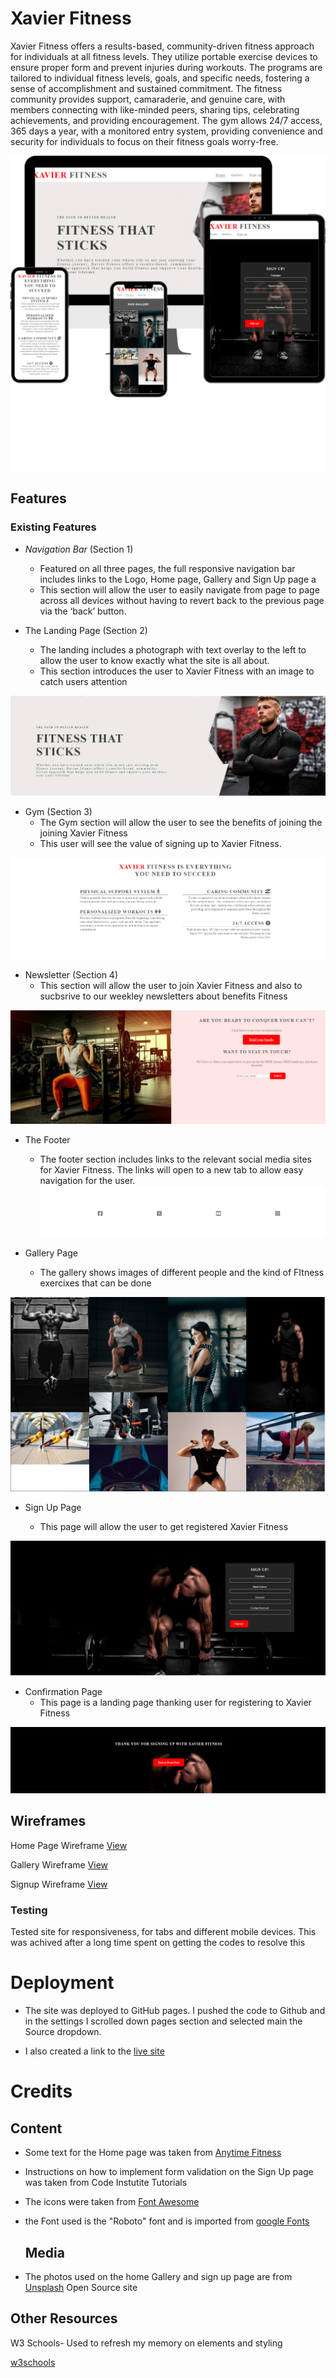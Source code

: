 # Xavier Fitness

Xavier Fitness offers a results-based, community-driven fitness approach for individuals at all fitness levels. They utilize portable exercise devices to ensure proper form and prevent injuries during workouts. The programs are tailored to individual fitness levels, goals, and specific needs, fostering a sense of accomplishment and sustained commitment. The fitness community provides support, camaraderie, and genuine care, with members connecting with like-minded peers, sharing tips, celebrating achievements, and providing encouragement. The gym allows 24/7 access, 365 days a year, with a monitored entry system, providing convenience and security for individuals to focus on their fitness goals worry-free.

![Responsive](https://github.com/mcneilafegbah/Xavier-Fitness/blob/main/assets/images/mock1.PNG)

## Features

### Existing Features

- _Navigation Bar_ (Section 1)
  - Featured on all three pages, the full responsive navigation bar includes links to the Logo, Home page, Gallery and Sign Up page a
  - This section will allow the user to easily navigate from page to page across all devices without having to revert back to the previous page via the ‘back’ button.

- The Landing Page (Section 2)
    - The landing includes a photograph with text overlay to the left to allow the user to know exactly what the site is all about.
    - This section introduces the user to Xavier Fitness with an image to catch users attention

![Banner](https://github.com/mcneilafegbah/Xavier-Fitness/blob/main/assets/images/banner.PNG)

- Gym (Section 3)
  - The Gym section will allow the user to see the benefits of joining the joining Xavier Fitness
  - This user will see the value of signing up to Xavier Fitness. 

![About](https://github.com/mcneilafegbah/Xavier-Fitness/blob/main/assets/images/about.PNG)

- Newsletter (Section 4)
  - This section will allow the user to join Xavier Fitness and also to sucbsrive to our weekley newsletters about benefits Fitness

![News letter](https://github.com/mcneilafegbah/Xavier-Fitness/blob/main/assets/images/newsletter.PNG)

- The Footer

    - The footer section includes links to the relevant social media sites for Xavier Fitness. The links will open to a new tab to allow easy navigation for the user.
 ![Footer](https://github.com/mcneilafegbah/Xavier-Fitness/blob/main/assets/images/footer.PNG)

- Gallery Page

    -   The gallery shows images of different people and the kind of FItness exercixes that can be done

 ![Gallery](https://github.com/mcneilafegbah/Xavier-Fitness/blob/main/assets/images/Gaallery.PNG)

- Sign Up Page

    - This page will allow the user to get registered  Xavier Fitness 


 ![Sign up](https://github.com/mcneilafegbah/Xavier-Fitness/blob/main/assets/images/Signup.PNG)

- Confirmation Page
  - This page is a landing page thanking user  for registering to Xavier Fitness

 ![Confirmation](https://github.com/mcneilafegbah/Xavier-Fitness/blob/main/assets/images/confirmation%20page.PNG)

## Wireframes
Home Page Wireframe [View](https://github.com/mcneilafegbah/Xavier-Fitness/blob/main/assets/images/homepagewire.png)


Gallery  Wireframe 
 [View](https://github.com/mcneilafegbah/Xavier-Fitness/blob/main/assets/images/gallerywire.png)

 Signup  Wireframe 
 [View](https://github.com/mcneilafegbah/Xavier-Fitness/blob/main/assets/images/signupwire.png)

### Testing

 Tested site for responsiveness, for tabs and different mobile devices. This was achived after a long time spent on getting the codes to resolve this

# Deployment

- The site was deployed to GitHub pages.  I pushed the code to Github and in the settings I scrolled down pages section and selected main the Source dropdown.

- I also created a link to the [live site](https://mcneilafegbah.github.io/Xavier-Fitness/)

# Credits



## Content

- Some text for the Home page was taken from [Anytime Fitness](<https://www.anytimefitness.co.uk/>)
- Instructions on how to implement form validation on the Sign Up page was taken from Code Instutite Tutorials
- The icons  were taken from [Font Awesome](https://fontawesome.com/)
  
- the Font used is the "Roboto" font and is imported from [google Fonts](https://fonts.google.com/)

  ## Media
- The photos used on the home Gallery and sign up page are from [Unsplash](https://unsplash.com/) Open Source site

## Other Resources

W3 Schools- Used to refresh my memory on elements and styling

[w3schools](https://www.w3schools.com/)
